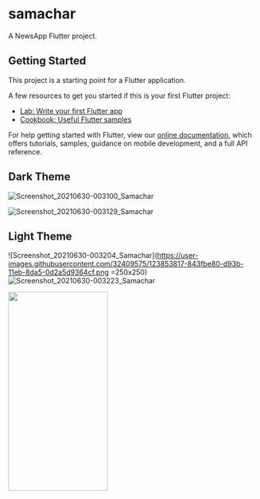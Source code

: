 # samachar

A NewsApp Flutter project.

## Getting Started

This project is a starting point for a Flutter application.

A few resources to get you started if this is your first Flutter project:

- [Lab: Write your first Flutter app](https://flutter.dev/docs/get-started/codelab)
- [Cookbook: Useful Flutter samples](https://flutter.dev/docs/cookbook)

For help getting started with Flutter, view our
[online documentation](https://flutter.dev/docs), which offers tutorials,
samples, guidance on mobile development, and a full API reference.

## Dark Theme 
![Screenshot_20210630-003100_Samachar](https://user-images.githubusercontent.com/32409575/123853692-62ded280-d93b-11eb-8322-76fef894a63b.png)

![Screenshot_20210630-003129_Samachar](https://user-images.githubusercontent.com/32409575/123853762-75590c00-d93b-11eb-813e-4eb0a4fc853f.png)

## Light Theme
![Screenshot_20210630-003204_Samachar](https://user-images.githubusercontent.com/32409575/123853817-843fbe80-d93b-11eb-8da5-0d2a5d9364cf.png =250x250)
![Screenshot_20210630-003223_Samachar](https://user-images.githubusercontent.com/32409575/123853831-87d34580-d93b-11eb-9491-412e5752833a.png)

<img src="https://camo.githubusercontent.com/..." data-canonical-src="https://user-images.githubusercontent.com/32409575/123853692-62ded280-d93b-11eb-8322-76fef894a63b.png" width="200" height="400" />
